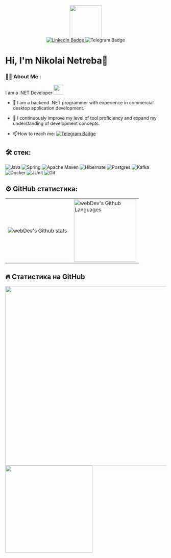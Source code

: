 <div id="header" align="center">
  <img src="https://media.giphy.com/media/M9gbBd9nbDrOTu1Mqx/giphy.gif" width="100"/>
</div>

<div id="badges"  align="center">
  <a href="https://www.linkedin.com/in/nikolai-netreba">
    <img src="https://img.shields.io/badge/LinkedIn-blue?style=for-the-badge&logo=linkedin&logoColor=white" alt="LinkedIn Badge"/>
  </a>
  <a style="text-decoration:none" href="https://t.me/netreba">
    <img src="https://img.shields.io/badge/Telegram-0088cc?style=for-the-badge&logo=telegram&logoColor=white" alt="Telegram Badge"/>
  </a>
</div>

<div id="counter" align="center">
  <img src="https://komarev.com/ghpvc/?username=ninetreba&style=flat-square&color=blue" alt=""/>
</div>
<h1>
  Hi, I'm Nikolai Netreba👋
</h1>



### :man_technologist: About Me :
I am a .NET Developer <img src="https://media.giphy.com/media/WUlplcMpOCEmTGBtBW/giphy.gif" width="30">

- :telescope: I am a backend .NET programmer with experience in commercial desktop application development.

- :seedling: I continuously improve my level of tool proficiency and expand my understanding of development concepts.

- :mailbox:How to reach me: [![Telegram Badge](https://img.shields.io/badge/Sanier-blue?style=flat&logo=Telegram&logoColor=white)](https://t.me/netreba)


## 🛠 стек:

![Java](https://img.shields.io/badge/java-%23ED8B00.svg?style=for-the-badge&logo=openjdk&logoColor=white)
![Spring](https://img.shields.io/badge/spring-%236DB33F.svg?style=for-the-badge&logo=spring&logoColor=white)
![Apache Maven](https://img.shields.io/badge/Apache%20Maven-C71A36?style=for-the-badge&logo=Apache%20Maven&logoColor=white)
![Hibernate](https://img.shields.io/badge/Hibernate-59666C?style=for-the-badge&logo=Hibernate&logoColor=white)
![Postgres](https://img.shields.io/badge/postgres-%23316192.svg?style=for-the-badge&logo=postgresql&logoColor=white)
![Kafka](https://img.shields.io/badge/kafka-%23DD0031.svg?&style=for-the-badge&logo=kafka&logoColor=white)
![Docker](https://img.shields.io/badge/docker-%230db7ed.svg?style=for-the-badge&logo=docker&logoColor=white)
![JUnit](https://img.shields.io/badge/junit-%25A162.svg?style=for-the-badge&color=red&logo=junit5&logoColor=white)
![Git](https://img.shields.io/badge/git-%23F05033.svg?style=for-the-badge&logo=git&logoColor=white)


## ⚙️ GitHub статистика:

<table>
  <tr>
    <td>
      <img align="left" src="http://github-readme-streak-stats.herokuapp.com?user=ninetreba&theme=dark&background=000000" alt="webDev's Github stats" />
    </td>
    <td>
      <img height="195px" align="right" alt="webDev's Github Languages" src="https://github-readme-stats-sigma-five.vercel.app/api/top-langs/?username=ninetreba&layout=compact&theme=vision-friendly-dark" />
    </td>
  </tr>
</table>


## :fire: Статистика на GitHub
<div>
        <img src="http://github-profile-summary-cards.vercel.app/api/cards/profile-details?username=ninetreba&theme=github" width="561"/>
        <img src="http://github-profile-summary-cards.vercel.app/api/cards/repos-per-language?username=ninetreba&theme=github"  width="273"/>   <br>    
</div>


